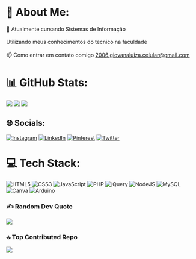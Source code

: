# 💫 About Me:
🌱 Atualmente cursando Sistemas de Informação<br><br>Utilizando meus conhecimentos do tecnico na faculdade<br><br>
📫 Como entrar em contato comigo 2006.giovanaluiza.celular@gmail.com

# 📊 GitHub Stats:
![](https://github-readme-stats.vercel.app/api?username=gomes21gi&theme=midnight-purple&hide_border=false&include_all_commits=false&count_private=false)
![](https://github-readme-streak-stats.herokuapp.com/?user=gomes21gi&theme=midnight-purple&hide_border=false)
![](https://github-readme-stats.vercel.app/api/top-langs/?username=gomes21gi&theme=midnight-purple&hide_border=false&include_all_commits=false&count_private=false&layout=compact)

## 🌐 Socials:
[![Instagram](https://img.shields.io/badge/Instagram-%23E4405F.svg?logo=Instagram&logoColor=white)](https://instagram.com/giovana_sgomes) [![LinkedIn](https://img.shields.io/badge/LinkedIn-%230077B5.svg?logo=linkedin&logoColor=white)](https://www.linkedin.com/in/giovana-gomes-383299226/) [![Pinterest](https://img.shields.io/badge/Pinterest-%23E60023.svg?logo=Pinterest&logoColor=white)](https://pinterest.com/giih_sgomed) [![Twitter](https://img.shields.io/badge/Twitter-%231DA1F2.svg?logo=Twitter&logoColor=white)](https://twitter.com/giovana_sgomes) 

# 💻 Tech Stack:
![HTML5](https://img.shields.io/badge/html5-%23E34F26.svg?style=flat-square&logo=html5&logoColor=white) ![CSS3](https://img.shields.io/badge/css3-%231572B6.svg?style=flat-square&logo=css3&logoColor=white) ![JavaScript](https://img.shields.io/badge/javascript-%23323330.svg?style=flat-square&logo=javascript&logoColor=%23F7DF1E) ![PHP](https://img.shields.io/badge/php-%23777BB4.svg?style=flat-square&logo=php&logoColor=white) ![jQuery](https://img.shields.io/badge/jquery-%230769AD.svg?style=flat-square&logo=jquery&logoColor=white) ![NodeJS](https://img.shields.io/badge/node.js-6DA55F?style=flat-square&logo=node.js&logoColor=white) ![MySQL](https://img.shields.io/badge/mysql-%2300f.svg?style=flat-square&logo=mysql&logoColor=white)  ![Canva](https://img.shields.io/badge/Canva-%2300C4CC.svg?style=flat-square&logo=Canva&logoColor=white) ![Arduino](https://img.shields.io/badge/-Arduino-00979D?style=flat-square&logo=Arduino&logoColor=white) 

### ✍️ Random Dev Quote
![](https://quotes-github-readme.vercel.app/api?type=horizontal&theme=tokyonight)

### 🔝 Top Contributed Repo
![](https://github-contributor-stats.vercel.app/api?username=gomes21gi&limit=5&theme=tokyonight&combine_all_yearly_contributions=true)
